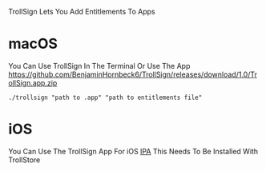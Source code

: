 TrollSign Lets You Add Entitlements To Apps

# macOS

You Can Use TrollSign In The Terminal Or Use The App https://github.com/BenjaminHornbeck6/TrollSign/releases/download/1.0/TrollSign.app.zip

```
./trollsign "path to .app" "path to entitlements file"
```

# iOS

You Can Use The TrollSign App For iOS [IPA](https://appinstallerios.com/TrollStoreIPAs/TrollSign.ipa) This Needs To Be Installed With TrollStore
